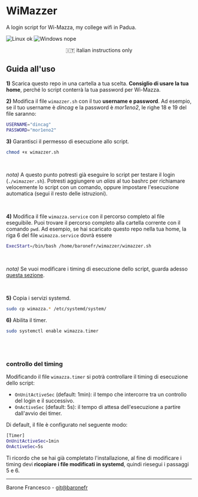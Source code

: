 # WiMazzer

A login script for Wi-Mazza, my college wifi in Padua.

![Linux ok](https://img.shields.io/badge/supported-Linux-brightgreen)
![Windows nope](https://img.shields.io/badge/nope-Windows-red)

<p align="center">
🇮🇹 italian instructions only
</p>


## Guida all'uso

**1)** Scarica questo repo in una cartella a tua scelta. **Consiglio di usare la tua home**, perché lo script conterrà la tua password per Wi-Mazza.

**2)** Modifica il file `wimazzer.sh` con il tuo **username e password**. Ad esempio, se il tuo username è *dincag* e la password è *mor1eno2*, le righe 18 e 19 del file saranno:
```bash
USERNAME="dincag"
PASSWORD="mor1eno2"
```

**3)** Garantisci il permesso di esecuzione allo script.
```bash
chmod +x wimazzer.sh
```

<br>

*nota)* A questo punto potresti già eseguire lo script per testare il login (`./wimazzer.sh`). Potresti aggiungere un *alias* al tuo bashrc per richiamare velocemente lo script con un comando, oppure impostare l'esecuzione automatica (segui il resto delle istruzioni).

<br>

**4)** Modifica il file `wimazza.service` con il percorso completo al file eseguibile. Puoi trovare il percorso completo alla cartella corrente con il comando `pwd`. Ad esempio, se hai scaricato questo repo nella tua home, la riga 6 del file `wimazza.service` dovrà essere
```bash
ExecStart=/bin/bash /home/baronefr/wimazzer/wimazzer.sh
```

<br>

*nota)* Se vuoi modificare i timing di esecuzione dello script, guarda adesso [questa sezione](#controllo-del-timing).

<br>

**5)** Copia i servizi systemd.
```bash
sudo cp wimazza.* /etc/systemd/system/
```

**6)** Abilita il timer.
```bash
sudo systemctl enable wimazza.timer
```


<br><br>


### controllo del timing

Modificando il file `wimazza.timer` si potrà controllare il timing di esecuzione dello script:
- `OnUnitActiveSec` (default: 1min): il tempo che intercorre tra un controllo del login e il successivo.
- `OnActiveSec` (default: 5s): il tempo di attesa dell'esecuzione a partire dall'avvio dei timer.

Di default, il file è configurato nel seguente modo:
```bash
[Timer]
OnUnitActiveSec=1min
OnActiveSec=5s
```

Ti ricordo che se hai già completato l'installazione, al fine di modificare i timing devi **ricopiare i file modificati in systemd**, quindi riesegui i passaggi 5 e 6.

***

Barone Francesco - [git@baronefr](github.com/baronefr/)
